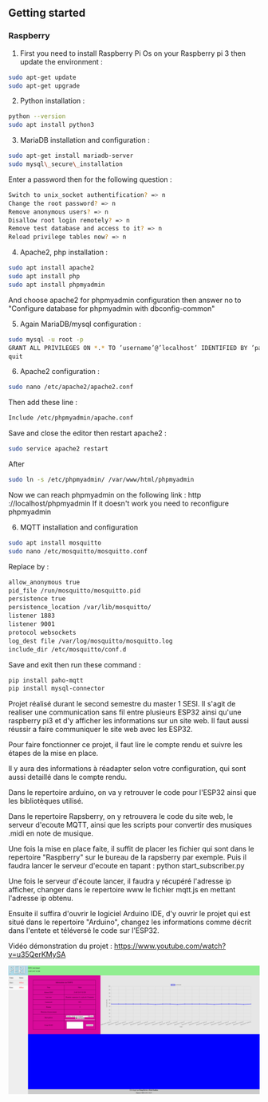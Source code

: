 ## Getting started 
### Raspberry
1. First you need to install Raspberry Pi Os on your Raspberry pi 3 then update the environment :

```bash
sudo apt-get update
sudo apt-get upgrade
```
2. Python installation :
```bash
python --version
sudo apt install python3
```
3. MariaDB installation and configuration :
```bash
sudo apt-get install mariadb-server
sudo mysql\_secure\_installation
```
Enter a password then for the following question :
```bash
Switch to unix_socket authentification? => n
Change the root password? => n
Remove anonymous users? => n
Disallow root login remotely? => n
Remove test database and access to it? => n
Reload privilege tables now? => n
```
4. Apache2, php installation :
```bash
sudo apt install apache2
sudo apt install php
sudo apt install phpmyadmin
```
And choose apache2 for phpmyadmin configuration then answer no to "Configure database for phpmyadmin with dbconfig-common"

5. Again MariaDB/mysql configuration :
```bash
sudo mysql -u root -p
GRANT ALL PRIVILEGES ON *.* TO ’username’@’localhost’ IDENTIFIED BY ’password’ WITH GRANT OPTION;
quit
```
6. Apache2 configuration :
```bash
sudo nano /etc/apache2/apache2.conf
```
Then add these line :
```bash
Include /etc/phpmyadmin/apache.conf
```
Save and close the editor then restart apache2 :
```bash
sudo service apache2 restart
```
After 
```bash
sudo ln -s /etc/phpmyadmin/ /var/www/html/phpmyadmin
```

Now we can reach phpmyadmin on the following link : http ://localhost/phpmyadmin
If it doesn't work you need to reconfigure phpmyadmin

6. MQTT installation and configuration
 ```bash
sudo apt install mosquitto
sudo nano /etc/mosquitto/mosquitto.conf
```
Replace by :
 ```bash
allow_anonymous true
pid_file /run/mosquitto/mosquitto.pid
persistence true
persistence_location /var/lib/mosquitto/
listener 1883
listener 9001
protocol websockets
log_dest file /var/log/mosquitto/mosquitto.log
include_dir /etc/mosquitto/conf.d
```
Save and exit then run these command :
 ```bash
pip install paho-mqtt
pip install mysql-connector
```


   




Projet réalisé durant le second semestre du master 1 SESI.
Il s'agit de realiser une communication sans fil entre plusieurs ESP32 ainsi qu'une raspberry pi3 et d'y afficher les informations sur un site web.
Il faut aussi réussir a faire communiquer le site web avec les ESP32.

Pour faire fonctionner ce projet, il faut lire le compte rendu et suivre les étapes de la mise en place.

Il y aura des informations à réadapter selon votre configuration, qui sont aussi detaillé dans le compte rendu.

Dans le repertoire arduino, on va y retrouver le code pour l'ESP32 ainsi que les bibliotèques utilisé.

Dans le repertoire Rapsberry, on y retrouvera le code du site web, le serveur d'ecoute MQTT, ainsi que les scripts pour convertir des musiques .midi en note de musique.


Une fois la mise en place faite, il suffit de placer les fichier qui sont dans le repertoire "Raspberry" sur le bureau de la rapsberry par exemple.
Puis il faudra lancer le serveur d'ecoute en tapant : python start_subscriber.py

Une fois le serveur d'écoute lancer, il faudra y récupéré l'adresse ip afficher, changer dans le repertoire www le fichier mqtt.js en mettant l'adresse ip obtenu.

Ensuite il suffira d'ouvrir le logiciel Arduino IDE, d'y ouvrir le projet qui est situé dans le repertoire "Arduino", changez les informations comme décrit dans l'entete et téléversé le code sur l'ESP32.

Vidéo démonstration du projet : https://www.youtube.com/watch?v=u35QerKMySA

![plot](./images/site_web.png?raw=true "site_web")


